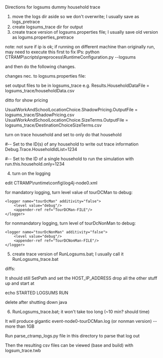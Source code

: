 
Directions for logsums dummy household trace

1) move the logs dir aside so we don't overwrite; I usually save as logs_pretrace
2) create logsums_trace dir for output
3) create trace version of logsums.properties file; I usually save old version as logums.properties_pretrace

note: not sure if ip is ok; if running on different machine than originally run, may need to execute this first to fix IPs:
python CTRAMP\scripts\preprocess\RuntimeConfiguration.py --logsums

and then do the following changes.

changes nec. to logsums.properties file:

set output files to be in logsums_trace
  e.g. Results.HouseholdDataFile = logsums_trace/householdData.csv

ditto for show pricing 

UsualWorkAndSchoolLocationChoice.ShadowPricing.OutputFile   = logsums_trace/ShadowPricing.csv
UsualWorkAndSchoolLocationChoice.SizeTerms.OutputFile       = logsums_trace/DestinationChoiceSizeTerms.csv

turn on trace household and set to only do that household

#-- Set to the ID(s) of any household to write out trace information
Debug.Trace.HouseholdIdList=1234

#-- Set to the ID of a single household to run the simulation with
run.this.household.only=1234

4) turn on the logging

edit CTRAMP\runtime\config\log4j-node0.xml

for mandatory logging, turn level value of tourDCMan to debug:

    <logger name="tourDcMan" additivity="false">
        <level value="debug"/>
        <appender-ref ref="TourDCMan-FILE"/>
    </logger>

for nonmandatory logging, turn level of tourDcNonMan to debug:

    <logger name="tourDcNonMan" additivity="false">
        <level value="debug"/>
        <appender-ref ref="TourDCNonMan-FILE"/>
    </logger>


5) create trace version of RunLogsums.bat; I usually call it RunLogsums_trace.bat

diffs:

It should still SetPath and set the HOST_IP_ADDRESS
drop all the other stuff up and start at

echo STARTED LOGSUMS RUN

delete after shutting down java

6) RunLogsums_trace.bat; it won't take too long (~10 min?  should time)

It will produce gigantic event-node0-tourDCMan.log (or nonman version) -- more than 1GB 

Run parse_ctramp_logs.py file in this directory to parse that log out

Then the resulting csv files can be viewed (base and build) with logsum_trace.twb
